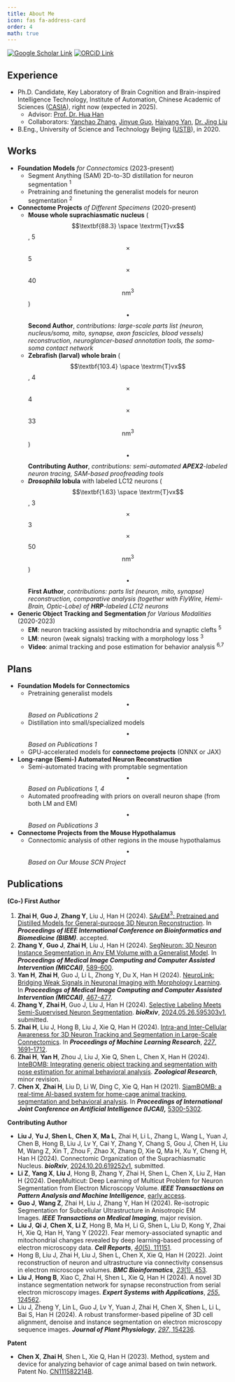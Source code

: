 ```yaml
---
title: About Me
icon: fas fa-address-card
order: 4
math: true
---
```


[![Google Scholar Link](https://img.shields.io/badge/Google_Scholar-Hao_Zhai-lightgray?style=for-the-badge&logo=googlescholar)](https://scholar.google.com/citations?user=1fcT9g8AAAAJ&view_op=list_works&sortby=pubdate)
[![ORCiD Link](https://img.shields.io/badge/ORCiD-0000--0003--4149--3131-lightgray?style=for-the-badge&logo=orcid)](https://orcid.org/0000-0003-4149-3131)

## Experience

- Ph.D. Candidate, Key Laboratory of Brain Cognition and Brain-inspired Intelligence Technology, Institute of Automation, Chinese Academic of Sciences ([CASIA](https://ia.cas.cn/)), right now (expected in 2025).
    - Advisor: [Prof. Dr. Hua Han](https://people.ucas.ac.cn/~hanhua)
    - Collaborators: [Yanchao Zhang](https://github.com/yanchaoz), [Jinyue Guo](https://github.com/fenglingbai), [Haiyang Yan](https://github.com/Qingjia0226), [Dr. Jing Liu](https://github.com/MiRA-lab-dev)
- B.Eng., University of Science and Technology Beijing ([USTB](https://en.ustb.edu.cn/)), in 2020.

## Works

- **Foundation Models** *for Connectomics* (2023-present)
    - Segment Anything (SAM) 2D-to-3D distillation for neuron segmentation <sup>1</sup>
    - Pretraining and finetuning the generalist models for neuron segmentation <sup>2</sup>
- **Connectome Projects** *of Different Specimens* (2020-present)
    - **Mouse whole suprachiasmatic nucleus** ($$\textbf{88.3} \space \textrm{T}vx$$, 5$$\times$$5$$\times$$40 $$\textrm{nm}^3$$)$$\enspace\bullet\enspace$$**Second Author**, *contributions: large-scale parts list (neuron, nucleus/soma, mito, synapse, axon fascicles, blood vessels) reconstruction, neuroglancer-based annotation tools, the soma-soma contact network*
    - **Zebrafish (larval) whole brain** ($$\textbf{103.4} \space \textrm{T}vx$$, 4$$\times$$4$$\times$$33 $$\textrm{nm}^3$$)$$\enspace\bullet\enspace$$**Contributing Author**, *contributions: semi-automated **APEX2**-labeled neuron tracing, SAM-based proofreading tools*
    - ***Drosophila* lobula** with labeled LC12 neurons ($$\textbf{1.63} \space \textrm{T}vx$$, 3$$\times$$3$$\times$$50 $$\textrm{nm}^3$$)$$\enspace\bullet\enspace$$**First Author**, *contributions: parts list (neuron, mito, synapse) reconstruction, comparative analysis (together with FlyWire, Hemi-Brain, Optic-Lobe) of **HRP**-labeled LC12 neurons*
- **Generic Object Tracking and Segmentation** *for Various Modalities* (2020-2023)
    - **EM**: neuron tracking assisted by mitochondria and synaptic clefts <sup>5</sup>
    - **LM**: neuron (weak signals) tracking with a morphology loss <sup>3</sup>
    - **Video**: animal tracking and pose estimation for behavior analysis <sup>6,7</sup>

## Plans

- **Foundation Models for Connectomics**
    - Pretraining generalist models$$\enspace\bullet\enspace$$*Based on Publications 2*
    - Distillation into small/specialized models$$\enspace\bullet\enspace$$*Based on Publications 1*
    - GPU-accelerated models for **connectome projects** (ONNX or JAX)
- **Long-range (Semi-) Automated Neuron Reconstruction**
    - Semi-automated tracing with promptable segmentation$$\enspace\bullet\enspace$$*Based on Publications 1, 4*
    - Automated proofreading with priors on overall neuron shape (from both LM and EM)$$\enspace\bullet\enspace$$*Based on Publications 3*
- **Connectome Projects from the Mouse Hypothalamus**
    - Connectomic analysis of other regions in the mouse hypothalamus$$\enspace\bullet\enspace$$*Based on Our Mouse SCN Project*

## Publications

**(Co-) First Author**

1. **Zhai H**, **Guo J**, **Zhang Y**, Liu J, Han H (2024). [SAvEM$^3$: Pretrained and Distilled Models for General-purpose 3D Neuron Reconstruction](https://jackiezhai.github.io/posts/SAvEM3/). In ***Proceedings of IEEE International Conference on Bioinformatics and Biomedicine (BIBM)***. accepted.
2. **Zhang Y**, **Guo J**, **Zhai H**, Liu J, Han H (2024). [SegNeuron: 3D Neuron Instance Segmentation in Any EM Volume with a Generalist Model](https://jackiezhai.github.io/posts/SegNeuron/). In ***Proceedings of Medical Image Computing and Computer Assisted Intervention (MICCAI)***, [589-600](https://doi.org/10.1007/978-3-031-72111-3_55).
3. **Yan H**, **Zhai H**, Guo J, Li L, Zhong Y, Du X, Han H (2024). [NeuroLink: Bridging Weak Signals in Neuronal Imaging with Morphology Learning](https://jackiezhai.github.io/posts/NeuroLink/). In ***Proceedings of Medical Image Computing and Computer Assisted Intervention (MICCAI)***, [467-477](https://doi.org/10.1007/978-3-031-72111-3_44).
4. **Zhang Y**, **Zhai H**, Guo J, Liu J, Han H (2024). [Selective Labeling Meets Semi-Supervised Neuron Segmentation](https://jackiezhai.github.io/posts/SL-SSNS/). ***bioRxiv***, [2024.05.26.595303v1](https://www.biorxiv.org/content/10.1101/2024.05.26.595303v1), submitted.
5. **Zhai H**, Liu J, Hong B, Liu J, Xie Q, Han H (2024). [Intra-and Inter-Cellular Awareness for 3D Neuron Tracking and Segmentation in Large-Scale Connectomics](https://jackiezhai.github.io/posts/II-CATS/). In ***Proceedings of Machine Learning Research***, [*227*, 1691–1712](https://proceedings.mlr.press/v227/zhai24a.html).
6. **Zhai H**, **Yan H**, Zhou J, Liu J, Xie Q, Shen L, Chen X, Han H (2024). [InteBOMB: Integrating generic object tracking and segmentation with pose estimation for animal behavioral analysis](https://jackiezhai.github.io/posts/InteBOMB/). ***Zoological Research***, minor revision.
7. **Chen X**, **Zhai H**, Liu D, Li W, Ding C, Xie Q, Han H (2021). [SiamBOMB: a real-time AI-based system for home-cage animal tracking, segmentation and behavioral analysis](https://jackiezhai.github.io/posts/SiamBOMB/). In ***Proceedings of  International Joint Conference on Artificial Intelligence (IJCAI),*** [5300-5302](https://www.ijcai.org/proceedings/2020/776).

**Contributing Author**

* **Liu J**, **Yu J**, **Shen L**, **Chen X**, **Ma L**, Zhai H, Li L, Zhang L, Wang L, Yuan J, Chen B, Hong B, Liu J, Lv Y, Cai Y, Zhang Y, Chang S, Gou J, Chen H, Liu M, Wang Z, Xin T, Zhou F, Zhao X, Zhang D, Xie Q, Ma H, Xu Y, Cheng H, Han H (2024). Connectomic Organization of the Suprachiasmatic Nucleus. ***bioRxiv***, [2024.10.20.619252v1](https://doi.org/10.1101/2024.10.20.619252), submitted.
* **Li Z**, **Yang X**, **Liu J**, Hong B, Zhang Y, Zhai H, Shen L, Chen X, Liu Z, Han H (2024). DeepMulticut: Deep Learning of Multicut Problem for Neuron Segmentation from Electron Microscopy Volume. ***IEEE Transactions on Pattern Analysis and Machine Intelligence***, [early access](https://ieeexplore.ieee.org/document/10547294).
* **Guo J**, **Wang Z**, Zhai H, Liu J, Zhang Y, Han H (2024). Re-isotropic Segmentation for Subcellular Ultrastructure in Anisotropic EM Images. ***IEEE Transactions on Medical Imaging***, major revision.
* **Liu J**, **Qi J**, **Chen X**, **Li Z**, Hong B, Ma H, Li G, Shen L, Liu D, Kong Y, Zhai H, Xie Q, Han H, Yang Y (2022). Fear memory-associated synaptic and mitochondrial changes revealed by deep learning-based processing of electron microscopy data. ***Cell Reports***, [*40*(5), 111151](https://www.sciencedirect.com/science/article/pii/S2211124722009603).
* Hong B, Liu J, Zhai H, Liu J, Shen L, Chen X, Xie Q, Han H (2022). Joint reconstruction of neuron and ultrastructure via connectivity consensus in electron microscope volumes. ***BMC Bioinformatics***, [*23*(1), 453](https://bmcbioinformatics.biomedcentral.com/articles/10.1186/s12859-022-04991-6).
* **Liu J**, **Hong B**, Xiao C, Zhai H, Shen L, Xie Q, Han H (2024). A novel 3D instance segmentation network for synapse reconstruction from serial electron microscopy images. ***Expert Systems with Applications***, [*255*, 124562](https://www.sciencedirect.com/science/article/abs/pii/S0957417424014295).
* Liu J, Zheng Y, Lin L, Guo J, Lv Y, Yuan J, Zhai H, Chen X, Shen L, Li L, Bai S, Han H (2024). A robust transformer-based pipeline of 3D cell alignment, denoise and instance segmentation on electron microscopy sequence images. ***Journal of Plant Physiology***, [*297*, 154236](https://www.sciencedirect.com/science/article/pii/S0176161724000671).

**Patent**

* **Chen X**, **Zhai H**, Shen L, Xie Q, Han H (2023). Method, system and device for analyzing behavior of cage animal based on twin network. Patent No. [CN111582214B](https://patents.google.com/patent/CN111582214B/en).

<!-- 
> Hong B, Liu J, **Zhai H**, Liu J, Shen L, Chen X, Xie Q, Han H\*. Joint reconstruction of neuron and ultrastructure via connectivity consensus in electron microscope volumes [J]. *BMC Bioinformatics*, 2022, 23(1): 1-23. DOI: [10.1186/s12859-022-04991-6](https://doi.org/10.1186/s12859-022-04991-6) <br>
[![Acrobat Paper](https://img.shields.io/badge/Paper-pdf-blue?style=social&logo=adobeacrobatreader)](https://link.springer.com/content/pdf/10.1186/s12859-022-04991-6.pdf)


> Liu J, Qi J, Chen X, Li Z, Hong B, Ma H, Li G, Shen L, Liu D, Kong Y, **Zhai H**, Xie Q\*, Han H\*, Yang Y\*. Fear memory-associated synaptic and mitochondrial changes revealed by deep learning-based processing of electron microscopy data [J]. *Cell Reports*, 2022, 40(5): 111151. DOI: [10.1016/j.celrep.2022.111151](https://doi.org/10.1016/j.celrep.2022.111151). <br>
[![Acrobat Paper](https://img.shields.io/badge/Paper-pdf-blue?style=social&logo=adobeacrobatreader)](https://www.sciencedirect.com/sdfe/reader/pii/S2211124722009603/pdf)

> Chen X, **Zhai H**, Liu D, Li W, Ding C, Xie Q, Han H\*. SiamBOMB: A Real-time AI-based System for Home-cage Animal Tracking, Segmentation and Behavioral Analysis [C]//*Proceedings of the Twenty-Ninth International Joint Conference on Artificial Intelligence Demos*. 2020: 5300-5302. DOI: [10.24963/ijcai.2020/776](https://doi.org/10.24963/ijcai.2020/776). <br>
[![Acrobat Paper](https://img.shields.io/badge/Paper-pdf-blue?style=social&logo=adobeacrobatreader)](https://www.ijcai.org/proceedings/2020/0776.pdf)
[![DiagramsNet Poster](https://img.shields.io/badge/Poster-pdf-blue?style=social&logo=diagramsdotnet)](https://raw.githubusercontent.com/JackieZhai/JackieZhai.github.io-CDN/master/posters/CVPR2021_Chen_SiamBOMB.pdf)
[![GitHub Repo stars](https://img.shields.io/github/stars/JackieZhai/SiamBOMB?style=social)](https://github.com/JackieZhai/SiamBOMB)
[![YouTube Video Views](https://img.shields.io/youtube/views/lLIPdOsnzT8?style=social)](https://youtu.be/lLIPdOsnzT8)
[![Bilibili Video Views](https://img.shields.io/badge/Views-113-blue?style=social&logo=bilibili)](https://www.bilibili.com/video/av92152869)

> Li W, Liu A\*, Nie W\*, Song D, Li Y, Wang W, Xiang S, Zhou H, Bui N-M, Cen Y, Chen Z, Chung-Nguyen H, Diep G, Do T, Doubrovski E, Duong A, Geraedts J, Guo H, Hoang T, Li Y, Liu X, Liu Z, Luu D, Ma Y, Nguyen V, Nie J, Ren T, Tran M, Tran-Nguyen S, Tran M, Vu-Le T, Wang C, Wang S, Wu G, Yang C, Yuan M, **Zhai H**, Zhang A, Zhang F, Zhao S. Monocular Image Based 3D Model Retrieval [C]//*Eurographics Workshop on 3D Object Retrieval*. 2019. DOI: [10.2312/3dor.20191068](https://doi.org/10.2312/3dor.20191068). <br>
[![Acrobat Paper](https://img.shields.io/badge/Paper-pdf-blue?style=social&logo=adobeacrobatreader)](https://diglib.eg.org/bitstream/handle/10.2312/3dor20191068/103-110.pdf) -->


